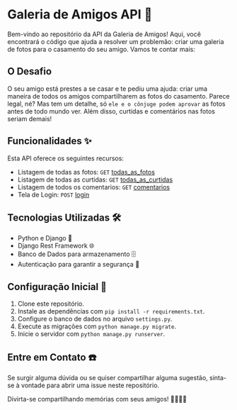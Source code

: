 # Galeria de Amigos API 📸

Bem-vindo ao repositório da API da Galeria de Amigos! 
Aqui, você encontrará o código que ajuda a resolver um problemão: 
criar uma galeria de fotos para o casamento do seu amigo. Vamos te contar mais:

## O Desafio
O seu amigo está prestes a se casar e te pediu uma ajuda: 
criar uma maneira de todos os amigos compartilharem as fotos do casamento. 
Parece legal, né? Mas tem um detalhe, só `ele e o cônjuge podem aprovar` 
as fotos antes de todo mundo ver. Além disso, curtidas e comentários nas fotos seriam demais!
## Funcionalidades ✨

Esta API oferece os seguintes recursos:

- Listagem de todas as fotos: `GET`  [todas_as_fotos](https://testefotos-df3cf30201b0.herokuapp.com/fotoscasamento/)
- Listagem de todas as curtidas: `GET`  [todas_as_curtidas](https://testefotos-df3cf30201b0.herokuapp.com/curtidas/)
- Listagem de todos os comentarios: `GET`  [comentarios](https://testefotos-df3cf30201b0.herokuapp.com/comentarios/)
- Tela de Login: `POST`  [login](https://testefotos-df3cf30201b0.herokuapp.com/admin/)

## Tecnologias Utilizadas 🛠️

- Python e Django 🐍
- Django Rest Framework 🌐
- Banco de Dados para armazenamento 🗄️
- Autenticação para garantir a segurança 🔐

## Configuração Inicial 🚀

1. Clone este repositório.
2. Instale as dependências com `pip install -r requirements.txt`.
3. Configure o banco de dados no arquivo `settings.py`.
4. Execute as migrações com `python manage.py migrate`.
5. Inicie o servidor com `python manage.py runserver`.

## Entre em Contato ☎️

Se surgir alguma dúvida ou se quiser compartilhar alguma sugestão, sinta-se à vontade para abrir uma issue neste repositório.

Divirta-se compartilhando memórias com seus amigos! 🥂👰🤵‍♂️
